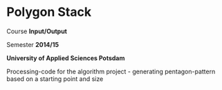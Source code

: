 Polygon Stack
=================

Course **Input/Output**

Semester **2014/15**

**University of Applied Sciences Potsdam**

Processing-code for the algorithm project - generating pentagon-pattern based on a starting point and size
